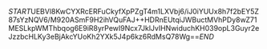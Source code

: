 $START$UEBVl8KwCYXRcERFuCkyfXpPZgT4m1LXVbj6/iJ0iYUUx8h7f2bEY5Z87sYzNQV6/M920ASmF9H2ihVQuFAJ++HDRnEUtqiJWBuctMVhPDy8wZ71MESLkpWMThbqog6E9iR8yrPewI9Ncx7JklJvIHNwiduchKH039opL3Guyr2eJzzbcHLKy3eBjAkcYUoKh2YXk5J4p6kz6RdMsQ78Wg==$END$